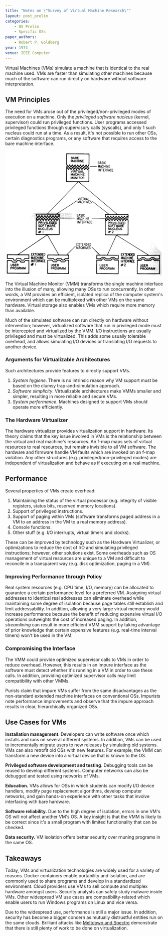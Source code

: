 ```yaml
---
title: "Notes on \"Survey of Virtual Machine Research\""
layout: post_prelim
categories:
    - OS Prelim
    - Specific OSs
paper_authors:
    - Robert P. Goldberg
year: 1974
venue: IEEE Computer
---
```


Virtual Machines (VMs) simulate a machine that is identical to the real machine used.
VMs are faster than simulating other machines because much of the software can run directly on hardware without software interpretation.

## VM Principles

The need for VMs arose out of the privileged/non-privileged modes of execution on a machine.
Only the *privileged software nucleus* (kernel, supervisor) could run privileged functions.
User programs accessed privileged functions through supervisory calls (syscalls), and only 1 such nucleus could run at a time.
As a result, it's not possible to run other OSs, certain diagnostics programs, or any software that requires access to the bare machine interface.

![Virtual machine organization](/assets/pictures/posts/os_prelim/vm_organization.png)

The Virtual Machine Monitor (VMM) transforms the single machine interface into the illusion of many, allowing many OSs to run concurrently.
In other words, a VM provides an efficient, isolated replica of the computer system's environment which can be multiplexed with other VMs on the same hardware.
Virtual storage also enables VMs which require more memory than available.

Much of the simulated software can run directly on hardware without intervention;
however, virtualized software that run in privileged mode must be intercepted and virtualized by the VMM.
I/O instructions are usually privileged and must be virtualized.
This adds some usually tolerable overhead, and allows simulating I/O devices or translating I/O requests to another device.

### Arguments for Virtualizable Architectures

Such architectures provide features to directly support VMs.

1. *System hygiene*. There is no intrinsic reason why VM support must be based on the clumsy trap-and-simulation approach.
2. *Software simplicity*. Virtualizable architectures make VMMs smaller and simpler, resulting in more reliable and secure VMs.
3. *System performance*. Machines designed to support VMs should operate more efficiently.

### The Hardware Virtualizer

The hardware virtualizer provides virtualization support in hardware.
Its theory claims that the key issue involved in VMs is the relationship between the virtual and real machine's resources.
An f-map maps sets of virtual resources to real resources, but remains invisible to all VM software.
The hardware and firmware handle VM faults which are invoked on an f-map violation.
Any other structures (e.g. privileged/non-privileged modes) are independent of virtualization and behave as if executing on a real machine.

## Performance

Several properties of VMs create overhead:

1. Maintaining the status of the virtual processor (e.g. integrity of visible registers, status bits, reserved memory locations).
2. Support of privileged instructions.
3. Support of paging within VMs (software transforms paged address in a VM to an address in the VM to a real memory address).
4. Console functions.
5. Other stuff (e.g. I/O interrupts, virtual timers and clocks).

These can be improved by technology such as the Hardware Virtualizer, or optimizations to reduce the cost of I/O and simulating privileged instructions; however, other solutions exist.
Some overheads such as OS management of virtual resources are unique to a VM and difficult to reconcile in a transparent way (e.g. disk optimization, paging in a VM).

### Improving Performance through Policy

Real system resources (e.g. CPU time, I/O, memory) can be allocated to guarantee a certain performance level for a preferred VM.
Assigning virtual addresses to identical real addresses can eliminate overhead while maintaining some degree of isolation because page tables still establish and limit addressability.
In addition, allowing a very large virtual memory would increase performance because the benefit of reducing expensive virtual I/O operations outweights the cost of increased paging.
In addition, *streamlining* can result in more efficient VMM support by taking advantage of prior knowledge that certain expensive features (e.g. real-time interval timers) won't be used in the VM.

### Compromising the Interface

The VMM could provide optimized supervisor calls to VMs in order to reduce overhead.
However, this results in an impure interface as the software must detect whether it's running in a VM in order to use these calls.
In addition, providing optimized supervisor calls may limit compatibility with other VMMs.

Purists claim that impure VMs suffer from the same disadvantages as the non-standard extended machine interfaces on conventional OSs.
Impurists note performance improvements and observe that the impure approach results in clear, hierarchically organized OSs.

## Use Cases for VMs

**Installation management**.
Developers can write software once which installs and runs on several different systems.
In addition, VMs can be used to incrementally migrate users to new releases by simulating old systems.
VMs can also retrofit old OSs with new features.
For example, the VMM can transform a new device into a virtual device that is known to the OS.

**Privileged software development and testing**.
Debugging tools can be reused to develop different systems.
Computer networks can also be debugged and tested using networks of VMs.

**Education.**
VMs allows for OSs in which students can modify I/O device handlers, modify page replacement algorithms, develop computer networks, and gain hands-on experience with other tasks that involve interfacing with bare hardware.

**Software reliability.**
Due to the high degree of isolation, errors in one VM's OS will not affect another VM's OS.
A key insight is that the VMM is likely to be correct since it's a small program with limited functionality that can be checked.

**Data security.**
VM isolation offers better security over rnuning programs in the same OS.

## Takeaways

Today, VMs and virtualization technologies are widely used for a variety of reasons.
Docker containers enable portability and isolation, and are commonly used to share programs and develop in a standardized environment.
Cloud providers use VMs to sell compute and multiplex hardware amongst users.
Security analysts can safely study malware inside VMs.
Other widespread VM use cases are compatibility-related which enable users to run Windows programs on Linux and vice versa.

Due to the widespread use, performance is still a major issue.
In addition, security has become a bigger concern as mutually distrustful entities run on the same clouds.
Brilliant attacks like [Meltdown and Spectre](https://meltdownattack.com/) demonstrate that there is still plenty of work to be done on virtualization.